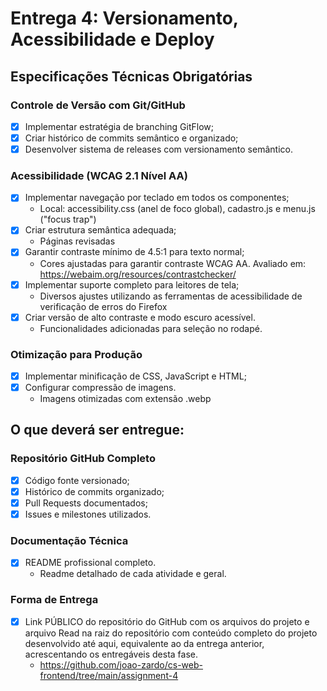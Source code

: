 # Entrega 4: Versionamento, Acessibilidade e Deploy
## Especificações Técnicas Obrigatórias
### Controle de Versão com Git/GitHub
* [X] Implementar estratégia de branching GitFlow;
* [X] Criar histórico de commits semântico e organizado;
* [X] Desenvolver sistema de releases com versionamento semântico.

### Acessibilidade (WCAG 2.1 Nível AA)
* [X] Implementar navegação por teclado em todos os componentes;
    * Local: accessibility.css (anel de foco global), cadastro.js e menu.js ("focus trap")
* [X] Criar estrutura semântica adequada;
    * Páginas revisadas
* [X] Garantir contraste mínimo de 4.5:1 para texto normal;
    * Cores ajustadas para garantir contraste WCAG AA. Avaliado em: https://webaim.org/resources/contrastchecker/
* [X] Implementar suporte completo para leitores de tela;
    * Diversos ajustes utilizando as ferramentas de acessibilidade de verificação de erros do Firefox
* [X] Criar versão de alto contraste e modo escuro acessível.
    * Funcionalidades adicionadas para seleção no rodapé.

### Otimização para Produção
* [X] Implementar minificação de CSS, JavaScript e HTML;
* [X] Configurar compressão de imagens.
    * Imagens otimizadas com extensão .webp

## O que deverá ser entregue:
### Repositório GitHub Completo
* [X] Código fonte versionado;
* [X] Histórico de commits organizado;
* [X] Pull Requests documentados;
* [X] Issues e milestones utilizados.

### Documentação Técnica
* [X] README profissional completo.
    * Readme detalhado de cada atividade e geral.

### Forma de Entrega
* [X] Link PÚBLICO do repositório do GitHub com os arquivos do projeto e arquivo Read na raiz do repositório com conteúdo completo do projeto desenvolvido até aqui, equivalente ao da entrega anterior, acrescentando os entregáveis desta fase.
    * https://github.com/joao-zardo/cs-web-frontend/tree/main/assignment-4